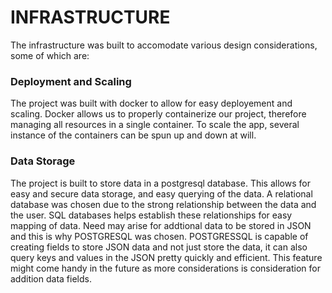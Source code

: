 # INFRASTRUCTURE

The infrastructure was built to accomodate various design considerations, some of which are:

### Deployment and Scaling
The project was built with docker to allow for easy deployement and scaling. Docker allows us to properly
containerize our project, therefore managing all resources in a single container. To scale the app, several instance
of the containers can be spun up and down at will.

### Data Storage
The project is built to store data in a postgresql database. This allows for easy and secure data storage, and
easy querying of the data. A relational database was chosen due to the strong relationship between the data and
the user. SQL databases helps establish these relationships for easy mapping of data. Need may arise for addtional
data to be stored in JSON and this is why POSTGRESQL was chosen. POSTGRESSQL is capable of creating fields to store 
JSON data and not just store the data, it can also query keys and values in the JSON pretty quickly and efficient.
This feature might come handy in the future as more considerations is consideration for addition data fields.
